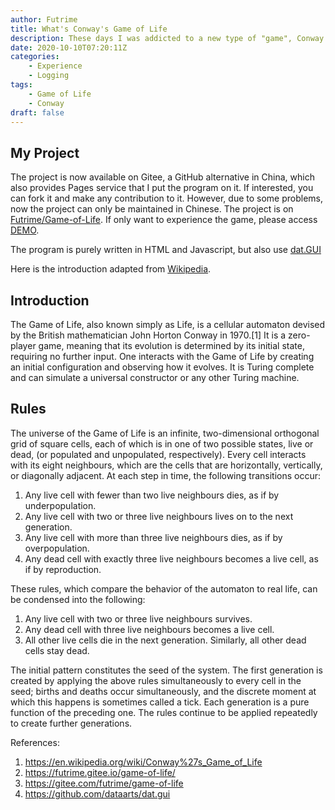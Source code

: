 ```yaml
---
author: Futrime
title: What's Conway's Game of Life
description: These days I was addicted to a new type of "game", Conway's Game of Life. And I've written a webpage of it.
date: 2020-10-10T07:20:11Z
categories:
    - Experience
    - Logging
tags:
    - Game of Life
    - Conway
draft: false
---
```


## My Project

The project is now available on Gitee, a GitHub alternative in China, which also provides Pages service that I put the program on it. If interested, you can fork it and make any contribution to it. However, due to some problems, now the project can only be maintained in Chinese. The project is on [Futrime/Game-of-Life](https://github.com/futrime/Game-of-Life). If only want to experience the game, please access [DEMO](https://futrime.github.io/Game-of-Life/).

The program is purely written in HTML and Javascript, but also use [dat.GUI](https://github.com/dataarts/dat.gui)

Here is the introduction adapted from [Wikipedia](https://en.wikipedia.org/wiki/Conway%27s_Game_of_Life).

## Introduction

The Game of Life, also known simply as Life, is a cellular automaton devised by the British mathematician John Horton Conway in 1970.[1] It is a zero-player game, meaning that its evolution is determined by its initial state, requiring no further input. One interacts with the Game of Life by creating an initial configuration and observing how it evolves. It is Turing complete and can simulate a universal constructor or any other Turing machine.

## Rules

The universe of the Game of Life is an infinite, two-dimensional orthogonal grid of square cells, each of which is in one of two possible states, live or dead, (or populated and unpopulated, respectively). Every cell interacts with its eight neighbours, which are the cells that are horizontally, vertically, or diagonally adjacent. At each step in time, the following transitions occur:

1. Any live cell with fewer than two live neighbours dies, as if by underpopulation.
1. Any live cell with two or three live neighbours lives on to the next generation.
1. Any live cell with more than three live neighbours dies, as if by overpopulation.
1. Any dead cell with exactly three live neighbours becomes a live cell, as if by reproduction.

These rules, which compare the behavior of the automaton to real life, can be condensed into the following:

1. Any live cell with two or three live neighbours survives.
1. Any dead cell with three live neighbours becomes a live cell.
1. All other live cells die in the next generation. Similarly, all other dead cells stay dead.

The initial pattern constitutes the seed of the system. The first generation is created by applying the above rules simultaneously to every cell in the seed; births and deaths occur simultaneously, and the discrete moment at which this happens is sometimes called a tick. Each generation is a pure function of the preceding one. The rules continue to be applied repeatedly to create further generations.

References:
1. https://en.wikipedia.org/wiki/Conway%27s_Game_of_Life
1. https://futrime.gitee.io/game-of-life/
1. https://gitee.com/futrime/game-of-life
1. https://github.com/dataarts/dat.gui

